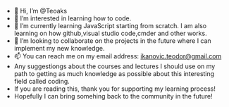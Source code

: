 - 👋 Hi, I’m @Teoaks
- 👀 I’m interested in learning how to code.
- 🌱 I’m currently learning JavaScript starting from scratch. I am also learning on how github,visual studio code,cmder and other works.
- 💞️ I’m looking to collaborate on the projects in the future where I can implement my new knowledge.
- 📫 You can reach me on my email address: ikanovic.teodor@gmail.com
- Any suggestiongs about the courses and lectures I should use on my path to getting as much knowledge as possible about this interesting field called coding.
- If you are reading this, thank you for supporting my learning process!
- Hopefully I can bring somehing back to the community in the future!

<!---
Teoaks/Teoaks is a ✨ special ✨ repository because its `README.md` (this file) appears on your GitHub profile.
You can click the Preview link to take a look at your changes.
--->
